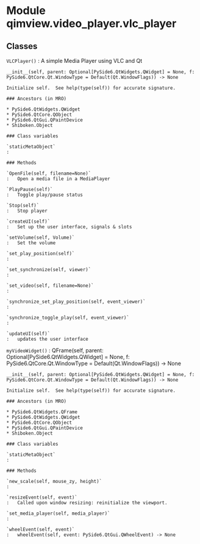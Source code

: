 Module qimview.video_player.vlc_player
======================================

Classes
-------

`VLCPlayer()`
:   A simple Media Player using VLC and Qt
        
    
    __init__(self, parent: Optional[PySide6.QtWidgets.QWidget] = None, f: PySide6.QtCore.Qt.WindowType = Default(Qt.WindowFlags)) -> None
    
    Initialize self.  See help(type(self)) for accurate signature.

    ### Ancestors (in MRO)

    * PySide6.QtWidgets.QWidget
    * PySide6.QtCore.QObject
    * PySide6.QtGui.QPaintDevice
    * Shiboken.Object

    ### Class variables

    `staticMetaObject`
    :

    ### Methods

    `OpenFile(self, filename=None)`
    :   Open a media file in a MediaPlayer

    `PlayPause(self)`
    :   Toggle play/pause status

    `Stop(self)`
    :   Stop player

    `createUI(self)`
    :   Set up the user interface, signals & slots

    `setVolume(self, Volume)`
    :   Set the volume

    `set_play_position(self)`
    :

    `set_synchronize(self, viewer)`
    :

    `set_video(self, filename=None)`
    :

    `synchronize_set_play_position(self, event_viewer)`
    :

    `synchronize_toggle_play(self, event_viewer)`
    :

    `updateUI(self)`
    :   updates the user interface

`myVideoWidget()`
:   QFrame(self, parent: Optional[PySide6.QtWidgets.QWidget] = None, f: PySide6.QtCore.Qt.WindowType = Default(Qt.WindowFlags)) -> None
    
    __init__(self, parent: Optional[PySide6.QtWidgets.QWidget] = None, f: PySide6.QtCore.Qt.WindowType = Default(Qt.WindowFlags)) -> None
    
    Initialize self.  See help(type(self)) for accurate signature.

    ### Ancestors (in MRO)

    * PySide6.QtWidgets.QFrame
    * PySide6.QtWidgets.QWidget
    * PySide6.QtCore.QObject
    * PySide6.QtGui.QPaintDevice
    * Shiboken.Object

    ### Class variables

    `staticMetaObject`
    :

    ### Methods

    `new_scale(self, mouse_zy, height)`
    :

    `resizeEvent(self, event)`
    :   Called upon window resizing: reinitialize the viewport.

    `set_media_player(self, media_player)`
    :

    `wheelEvent(self, event)`
    :   wheelEvent(self, event: PySide6.QtGui.QWheelEvent) -> None